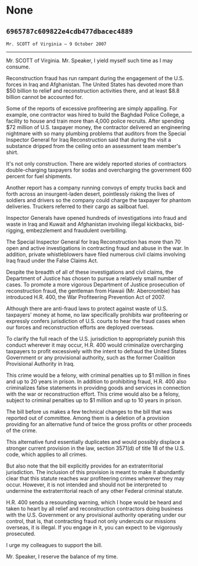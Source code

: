 # None
## `6965787c609822e4cdb477dbacec4889`
`Mr. SCOTT of Virginia — 9 October 2007`

---


Mr. SCOTT of Virginia. Mr. Speaker, I yield myself such time as I may 
consume.

Reconstruction fraud has run rampant during the engagement of the 
U.S. forces in Iraq and Afghanistan. The United States has devoted more 
than $50 billion to relief and reconstruction activities there, and at 
least $8.8 billion cannot be accounted for.

Some of the reports of excessive profiteering are simply appalling. 
For example, one contractor was hired to build the Baghdad Police 
College, a facility to house and train more than 4,000 police recruits. 
After spending $72 million of U.S. taxpayer money, the contractor 
delivered an engineering nightmare with so many plumbing problems that 
auditors from the Special Inspector General for Iraq Reconstruction 
said that during the visit a substance dripped from the ceiling onto an 
assessment team member's shirt.

It's not only construction. There are widely reported stories of 
contractors double-charging taxpayers for sodas and overcharging the 
government 600 percent for fuel shipments.

Another report has a company running convoys of empty trucks back and 
forth across an insurgent-laden desert, pointlessly risking the lives 
of soldiers and drivers so the company could charge the taxpayer for 
phantom deliveries. Truckers referred to their cargo as sailboat fuel.

Inspector Generals have opened hundreds of investigations into fraud 
and waste in Iraq and Kuwait and Afghanistan involving illegal 
kickbacks, bid-rigging, embezzlement and fraudulent overbilling.

The Special Inspector General for Iraq Reconstruction has more than 
70 open and active investigations in contracting fraud and abuse in the 
war. In addition, private whistleblowers have filed numerous civil 
claims involving Iraq fraud under the False Claims Act.

Despite the breadth of all of these investigations and civil claims, 
the Department of Justice has chosen to pursue a relatively small 
number of cases. To promote a more vigorous Department of Justice 
prosecution of reconstruction fraud, the gentleman from Hawaii (Mr. 
Abercrombie) has introduced H.R. 400, the War Profiteering Prevention 
Act of 2007.

Although there are anti-fraud laws to protect against waste of U.S. 
taxpayers' money at home, no law specifically prohibits war 
profiteering or expressly confers jurisdiction of U.S. courts to hear 
the fraud cases when our forces and reconstruction efforts are deployed 
overseas.

To clarify the full reach of the U.S. jurisdiction to appropriately 
punish this conduct wherever it may occur, H.R. 400 would criminalize 
overcharging taxpayers to profit excessively with the intent to defraud 
the United States Government or any provisional authority, such as the 
former Coalition Provisional Authority in Iraq.

This crime would be a felony, with criminal penalties up to $1 
million in fines and up to 20 years in prison. In addition to 
prohibiting fraud, H.R. 400 also criminalizes false statements in 
providing goods and services in connection with the war or 
reconstruction effort. This crime would also be a felony, subject to 
criminal penalties up to $1 million and up to 10 years in prison.

The bill before us makes a few technical changes to the bill that was 
reported out of committee. Among them is a deletion of a provision 
providing for an alternative fund of twice the gross profits or other 
proceeds of the crime.

This alternative fund essentially duplicates and would possibly 
displace a stronger current provision in the law, section 3571(d) of 
title 18 of the U.S. code, which applies to all crimes.

But also note that the bill explicitly provides for an 
extraterritorial jurisdiction. The inclusion of this provision is meant 
to make it abundantly clear that this statute reaches war profiteering 
crimes wherever they may occur. However, it is not intended and should 
not be interpreted to undermine the extraterritorial reach of any other 
Federal criminal statute.

H.R. 400 sends a resounding warning, which I hope would be heard and 
taken to heart by all relief and reconstruction contractors doing 
business with the U.S. Government or any provisional authority 
operating under our control, that is, that contracting fraud not only 
undercuts our missions overseas, it is illegal. If you engage in it, 
you can expect to be vigorously prosecuted.

I urge my colleagues to support the bill.

Mr. Speaker, I reserve the balance of my time.